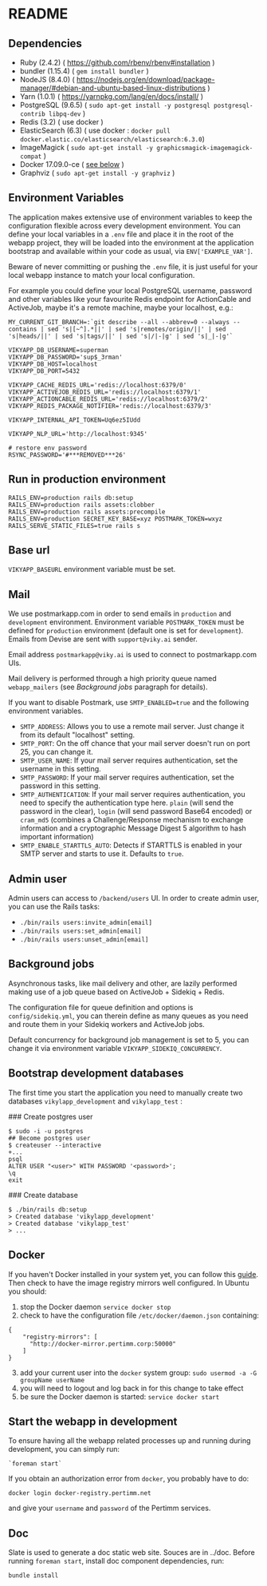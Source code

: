 # README

## Dependencies

* Ruby (2.4.2)         ( https://github.com/rbenv/rbenv#installation )
* bundler (1.15.4)     ( `gem install bundler` )
* NodeJS (8.4.0)       ( https://nodejs.org/en/download/package-manager/#debian-and-ubuntu-based-linux-distributions )
* Yarn (1.0.1)         ( https://yarnpkg.com/lang/en/docs/install/ )
* PostgreSQL (9.6.5)   ( `sudo apt-get install -y postgresql postgresql-contrib libpq-dev` )
* Redis (3.2)          ( use docker )
* ElasticSearch (6.3)  ( use docker : `docker pull docker.elastic.co/elasticsearch/elasticsearch:6.3.0`)
* ImageMagick          ( `sudo apt-get install -y graphicsmagick-imagemagick-compat` )
* Docker 17.09.0-ce    ( [see below](#docker) )
* Graphviz             ( `sudo apt-get install -y graphviz` )

## Environment Variables

The application makes extensive use of environment variables to keep the configuration flexible across every development environment.
You can define your local variables in a `.env` file and place it in the root of the webapp project,
they will be loaded into the environment at the application bootstrap and available within your code as usual, via `ENV['EXAMPLE_VAR']`.

Beware of never committing or pushing the `.env` file, it is just useful for your local webapp instance to match your local configuration.

For example you could define your local PostgreSQL username, password and other variables like your favourite Redis endpoint for ActionCable and ActiveJob, maybe it's a remote machine, maybe your localhost, e.g.:

```
MY_CURRENT_GIT_BRANCH=:`git describe --all --abbrev=0 --always --contains | sed 's|[~^].*||' | sed 's|remotes/origin/||' | sed 's|heads/||' | sed 's|tags/||' | sed 's|/|-|g' | sed 's|_|-|g'`

VIKYAPP_DB_USERNAME=superman
VIKYAPP_DB_PASSWORD='sup$_3rman'
VIKYAPP_DB_HOST=localhost
VIKYAPP_DB_PORT=5432

VIKYAPP_CACHE_REDIS_URL='redis://localhost:6379/0'
VIKYAPP_ACTIVEJOB_REDIS_URL='redis://localhost:6379/1'
VIKYAPP_ACTIONCABLE_REDIS_URL='redis://localhost:6379/2'
VIKYAPP_REDIS_PACKAGE_NOTIFIER='redis://localhost:6379/3'

VIKYAPP_INTERNAL_API_TOKEN=Uq6ez5IUdd

VIKYAPP_NLP_URL='http://localhost:9345'

# restore env password
RSYNC_PASSWORD='#***REMOVED***26'
```

## Run in production environment

    RAILS_ENV=production rails db:setup
    RAILS_ENV=production rails assets:clobber
    RAILS_ENV=production rails assets:precompile
    RAILS_ENV=production SECRET_KEY_BASE=xyz POSTMARK_TOKEN=wxyz RAILS_SERVE_STATIC_FILES=true rails s

## Base url

<code>VIKYAPP_BASEURL</code> environment variable must be set.

## Mail

We use postmarkapp.com in order to send emails in `production` and `development` environment. Environment variable `POSTMARK_TOKEN` must be defined for `production` environment (default one is set for `development`).
Emails from Devise are sent with `support@viky.ai` sender.

Email address `postmarkapp@viky.ai` is used to connect to postmarkapp.com UIs.

Mail delivery is performed through a high priority queue named `webapp_mailers` (see _Background jobs_ paragraph for details).

If you want to disable Postmark, use `SMTP_ENABLED=true` and the following environment variables.

* `SMTP_ADDRESS`: Allows you to use a remote mail server. Just change it from its default "localhost" setting.
* `SMTP_PORT`: On the off chance that your mail server doesn't run on port 25, you can change it.
* `SMTP_USER_NAME`: If your mail server requires authentication, set the username in this setting.
* `SMTP_PASSWORD`: If your mail server requires authentication, set the password in this setting.
* `SMTP_AUTHENTICATION`: If your mail server requires authentication, you need to specify the authentication type here. `plain` (will send the password in the clear), `login` (will send password Base64 encoded) or `cram_md5` (combines a Challenge/Response mechanism to exchange information and a cryptographic Message Digest 5 algorithm to hash important information)
* `SMTP_ENABLE_STARTTLS_AUTO`: Detects if STARTTLS is enabled in your SMTP server and starts to use it. Defaults to `true`.

## Admin user

Admin users can access to `/backend/users` UI. In order to create admin user, you can use the Rails tasks:

* `./bin/rails users:invite_admin[email]`
* `./bin/rails users:set_admin[email]`
* `./bin/rails users:unset_admin[email]`


## Background jobs

Asynchronous tasks, like mail delivery and other, are lazily performed making use of a job queue based on ActiveJob + Sidekiq + Redis.

The configuration file for queue definition and options is `config/sidekiq.yml`, you can therein define as many queues as you need and route them in your Sidekiq workers and ActiveJob jobs.

Default concurrency for background job management is set to 5, you can change it via environment variable `VIKYAPP_SIDEKIQ_CONCURRENCY`.


## Bootstrap development databases

The first time you start the application you need to manually create two databases `vikylapp_development` and `vikylapp_test` :

### Create postgres user
```
$ sudo -i -u postgres
## Become postgres user
$ createuser --interactive
+...
psql
ALTER USER "<user>" WITH PASSWORD '<password>';
\q
exit
```

### Create database
```
$ ./bin/rails db:setup
> Created database 'vikylapp_development'
> Created database 'vikylapp_test'
> ...
```

## Docker

If you haven't Docker installed in your system yet, you can follow this [guide](https://docs.docker.com/engine/installation/).
Then check to have the image registry mirrors well configured.
In Ubuntu you should:
1. stop the Docker daemon `service docker stop`
2. check to have the configuration file `/etc/docker/daemon.json` containing:
```
{
    "registry-mirrors": [
      "http://docker-mirror.pertimm.corp:50000"
    ]
}
```
3. add your current user into the `docker` system group: `sudo usermod -a -G groupName userName`
4. you will need to logout and log back in for this change to take effect
5. be sure the Docker daemon is started: `service docker start`

## Start the webapp in development

To ensure having all the webapp related processes up and running during development, you can simply run:

    `foreman start`

If you obtain an authorization error from `docker`, you probably have to do:

    docker login docker-registry.pertimm.net

and give your `username` and `password` of the Pertimm services.

## Doc

Slate is used to generate a doc static web site. Souces are in ../doc. Before running <code>foreman start</code>, install doc component dependencies, run:

    bundle install
